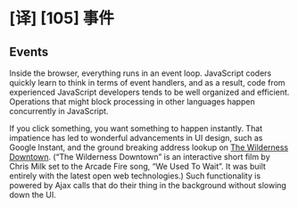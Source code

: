 # [译] [105] 事件

## Events

Inside the browser, everything runs in an event loop. JavaScript coders quickly learn to think in terms of event handlers, and as a result, code from experienced JavaScript developers tends to be well organized and efficient. Operations that might block processing in other languages happen concurrently in JavaScript.

If you click something, you want something to happen instantly. That impatience has led to wonderful advancements in UI design, such as Google Instant, and the ground breaking address lookup on [The Wilderness Downtown][8]. (“The Wilderness Downtown” is an interactive short film by Chris Milk set to the Arcade Fire song, “We Used To Wait”. It was built entirely with the latest open web technologies.) Such functionality is powered by Ajax calls that do their thing in the background without slowing down the UI.

[8]: http://thewildernessdowntown.com/
